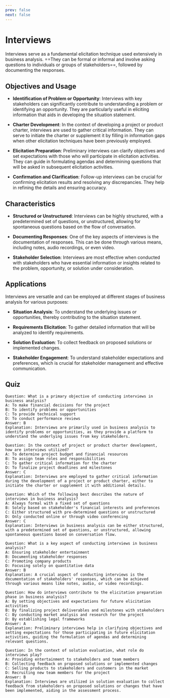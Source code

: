 ```yaml
---
prev: false
next: false
---
```


# Interviews

Interviews serve as a fundamental elicitation technique used extensively in business analysis. ==They can be formal or informal and involve asking questions to individuals or groups of stakeholders==, followed by documenting the responses.

## Objectives and Usage

- **Identification of Problem or Opportunity**: Interviews with key stakeholders can significantly contribute to understanding a problem or identifying an opportunity. They are particularly useful in eliciting information that aids in developing the situation statement.

- **Charter Development**: In the context of developing a project or product charter, interviews are used to gather critical information. They can serve to initiate the charter or supplement it by filling in information gaps when other elicitation techniques have been previously employed.

- **Elicitation Preparation**: Preliminary interviews can clarify objectives and set expectations with those who will participate in elicitation activities. They can guide in formulating agendas and determining questions that will be asked in subsequent elicitation activities.

- **Confirmation and Clarification**: Follow-up interviews can be crucial for confirming elicitation results and resolving any discrepancies. They help in refining the details and ensuring accuracy.

## Characteristics

- **Structured or Unstructured**: Interviews can be highly structured, with a predetermined set of questions, or unstructured, allowing for spontaneous questions based on the flow of conversation.

- **Documenting Responses**: One of the key aspects of interviews is the documentation of responses. This can be done through various means, including notes, audio recordings, or even video.

- **Stakeholder Selection**: Interviews are most effective when conducted with stakeholders who have essential information or insights related to the problem, opportunity, or solution under consideration.

## Applications

Interviews are versatile and can be employed at different stages of business analysis for various purposes:

- **Situation Analysis**: To understand the underlying issues or opportunities, thereby contributing to the situation statement.

- **Requirements Elicitation**: To gather detailed information that will be analyzed to identify requirements.

- **Solution Evaluation**: To collect feedback on proposed solutions or implemented changes.

- **Stakeholder Engagement**: To understand stakeholder expectations and preferences, which is crucial for stakeholder management and effective communication.

## Quiz

```quiz
Question: What is a primary objective of conducting interviews in business analysis?
A: To make financial decisions for the project
B: To identify problems or opportunities
C: To provide technical support
D: To conduct performance reviews
Answer: B
Explanation: Interviews are primarily used in business analysis to identify problems or opportunities, as they provide a platform to understand the underlying issues from key stakeholders.

Question: In the context of project or product charter development, how are interviews utilized?
A: To determine project budget and financial resources
B: To assign team roles and responsibilities
C: To gather critical information for the charter
D: To finalize project deadlines and milestones
Answer: C
Explanation: Interviews are employed to gather critical information during the development of a project or product charter, either to initiate the charter or supplement it with additional details.

Question: Which of the following best describes the nature of interviews in business analysis?
A: Always formal with a fixed set of questions
B: Solely based on stakeholder's financial interests and preferences
C: Either structured with pre-determined questions or unstructured
D: Only conducted online or through video conferencing
Answer: C
Explanation: Interviews in business analysis can be either structured, with a predetermined set of questions, or unstructured, allowing spontaneous questions based on conversation flow.

Question: What is a key aspect of conducting interviews in business analysis?
A: Ensuring stakeholder entertainment
B: Documenting stakeholder responses
C: Promoting company products
D: Focusing solely on quantitative data
Answer: B
Explanation: A crucial aspect of conducting interviews is the documentation of stakeholders' responses, which can be achieved through various means like notes, audio, or video recordings.

Question: How do interviews contribute to the elicitation preparation phase in business analysis?
A: By setting objectives and expectations for future elicitation activities
B: By finalizing project deliverables and milestones with stakeholders
C: By conducting market analysis and research for the project
D: By establishing legal frameworks
Answer: A
Explanation: Preliminary interviews help in clarifying objectives and setting expectations for those participating in future elicitation activities, guiding the formulation of agendas and determining relevant questions.

Question: In the context of solution evaluation, what role do interviews play?
A: Providing entertainment to stakeholders and team members
B: Collecting feedback on proposed solutions or implemented changes
C: Selling products to stakeholders and customers in the market
D: Recruiting new team members for the project
Answer: B
Explanation: Interviews are utilized in solution evaluation to collect feedback from stakeholders on proposed solutions or changes that have been implemented, aiding in the assessment process.
```
